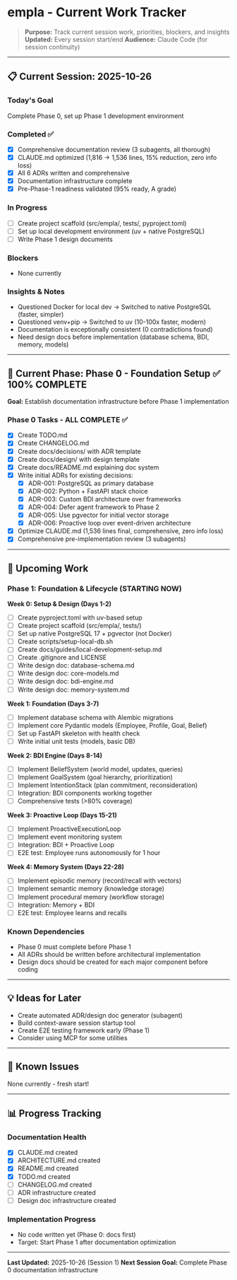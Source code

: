 # empla - Current Work Tracker

> **Purpose:** Track current session work, priorities, blockers, and insights
> **Updated:** Every session start/end
> **Audience:** Claude Code (for session continuity)

---

## 📋 Current Session: 2025-10-26

### Today's Goal
Complete Phase 0, set up Phase 1 development environment

### Completed ✅
- [x] Comprehensive documentation review (3 subagents, all thorough)
- [x] CLAUDE.md optimized (1,816 → 1,536 lines, 15% reduction, zero info loss)
- [x] All 6 ADRs written and comprehensive
- [x] Documentation infrastructure complete
- [x] Pre-Phase-1 readiness validated (95% ready, A grade)

### In Progress
- [ ] Create project scaffold (src/empla/, tests/, pyproject.toml)
- [ ] Set up local development environment (uv + native PostgreSQL)
- [ ] Write Phase 1 design documents

### Blockers
- None currently

### Insights & Notes
- Questioned Docker for local dev → Switched to native PostgreSQL (faster, simpler)
- Questioned venv+pip → Switched to uv (10-100x faster, modern)
- Documentation is exceptionally consistent (0 contradictions found)
- Need design docs before implementation (database schema, BDI, memory, models)

---

## 🎯 Current Phase: Phase 0 - Foundation Setup ✅ 100% COMPLETE

**Goal:** Establish documentation infrastructure before Phase 1 implementation

### Phase 0 Tasks - ALL COMPLETE ✅
- [x] Create TODO.md
- [x] Create CHANGELOG.md
- [x] Create docs/decisions/ with ADR template
- [x] Create docs/design/ with design template
- [x] Create docs/README.md explaining doc system
- [x] Write initial ADRs for existing decisions:
  - [x] ADR-001: PostgreSQL as primary database
  - [x] ADR-002: Python + FastAPI stack choice
  - [x] ADR-003: Custom BDI architecture over frameworks
  - [x] ADR-004: Defer agent framework to Phase 2
  - [x] ADR-005: Use pgvector for initial vector storage
  - [x] ADR-006: Proactive loop over event-driven architecture
- [x] Optimize CLAUDE.md (1,536 lines final, comprehensive, zero info loss)
- [x] Comprehensive pre-implementation review (3 subagents)

---

## 📅 Upcoming Work

### Phase 1: Foundation & Lifecycle (STARTING NOW)

**Week 0: Setup & Design (Days 1-2)**
- [ ] Create pyproject.toml with uv-based setup
- [ ] Create project scaffold (src/empla/, tests/)
- [ ] Set up native PostgreSQL 17 + pgvector (not Docker)
- [ ] Create scripts/setup-local-db.sh
- [ ] Create docs/guides/local-development-setup.md
- [ ] Create .gitignore and LICENSE
- [ ] Write design doc: database-schema.md
- [ ] Write design doc: core-models.md
- [ ] Write design doc: bdi-engine.md
- [ ] Write design doc: memory-system.md

**Week 1: Foundation (Days 3-7)**
- [ ] Implement database schema with Alembic migrations
- [ ] Implement core Pydantic models (Employee, Profile, Goal, Belief)
- [ ] Set up FastAPI skeleton with health check
- [ ] Write initial unit tests (models, basic DB)

**Week 2: BDI Engine (Days 8-14)**
- [ ] Implement BeliefSystem (world model, updates, queries)
- [ ] Implement GoalSystem (goal hierarchy, prioritization)
- [ ] Implement IntentionStack (plan commitment, reconsideration)
- [ ] Integration: BDI components working together
- [ ] Comprehensive tests (>80% coverage)

**Week 3: Proactive Loop (Days 15-21)**
- [ ] Implement ProactiveExecutionLoop
- [ ] Implement event monitoring system
- [ ] Integration: BDI + Proactive Loop
- [ ] E2E test: Employee runs autonomously for 1 hour

**Week 4: Memory System (Days 22-28)**
- [ ] Implement episodic memory (record/recall with vectors)
- [ ] Implement semantic memory (knowledge storage)
- [ ] Implement procedural memory (workflow storage)
- [ ] Integration: Memory + BDI
- [ ] E2E test: Employee learns and recalls

### Known Dependencies
- Phase 0 must complete before Phase 1
- All ADRs should be written before architectural implementation
- Design docs should be created for each major component before coding

---

## 💡 Ideas for Later

- Create automated ADR/design doc generator (subagent)
- Build context-aware session startup tool
- Create E2E testing framework early (Phase 1)
- Consider using MCP for some utilities

---

## 🚧 Known Issues

None currently - fresh start!

---

## 📊 Progress Tracking

### Documentation Health
- [x] CLAUDE.md created
- [x] ARCHITECTURE.md created
- [x] README.md created
- [x] TODO.md created
- [ ] CHANGELOG.md created
- [ ] ADR infrastructure created
- [ ] Design doc infrastructure created

### Implementation Progress
- No code written yet (Phase 0: docs first)
- Target: Start Phase 1 after documentation optimization

---

**Last Updated:** 2025-10-26 (Session 1)
**Next Session Goal:** Complete Phase 0 documentation infrastructure
